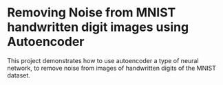 # Removing Noise from MNIST handwritten digit images using Autoencoder

This project demonstrates how to use autoencoder a type of neural network, to remove noise from images of handwritten digits of the MNIST dataset. 
